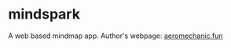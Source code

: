 # mindspark

A web based mindmap app. Author's webpage: [aeromechanic.fun](https://aeromechanic.fun)

